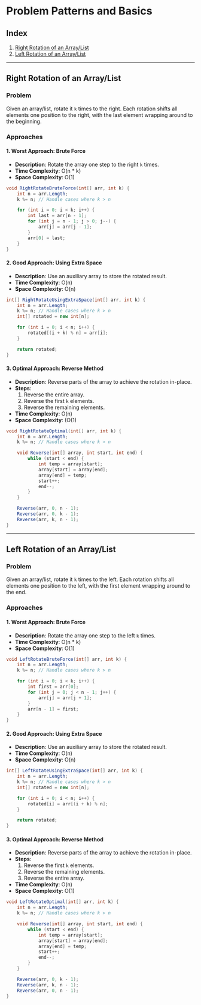 # Problem Patterns and Basics

## Index
1. [Right Rotation of an Array/List](#right-rotation-of-an-arraylist)
2. [Left Rotation of an Array/List](#left-rotation-of-an-arraylist)

---

## Right Rotation of an Array/List

### Problem
Given an array/list, rotate it `k` times to the right. Each rotation shifts all elements one position to the right, with the last element wrapping around to the beginning.

### Approaches

#### 1. Worst Approach: Brute Force
- **Description**: Rotate the array one step to the right `k` times.
- **Time Complexity**: O(n * k)
- **Space Complexity**: O(1)

```csharp
void RightRotateBruteForce(int[] arr, int k) {
    int n = arr.Length;
    k %= n; // Handle cases where k > n

    for (int i = 0; i < k; i++) {
        int last = arr[n - 1];
        for (int j = n - 1; j > 0; j--) {
            arr[j] = arr[j - 1];
        }
        arr[0] = last;
    }
}
```

#### 2. Good Approach: Using Extra Space
- **Description**: Use an auxiliary array to store the rotated result.
- **Time Complexity**: O(n)
- **Space Complexity**: O(n)

```csharp
int[] RightRotateUsingExtraSpace(int[] arr, int k) {
    int n = arr.Length;
    k %= n; // Handle cases where k > n
    int[] rotated = new int[n];

    for (int i = 0; i < n; i++) {
        rotated[(i + k) % n] = arr[i];
    }

    return rotated;
}
```

#### 3. Optimal Approach: Reverse Method
- **Description**: Reverse parts of the array to achieve the rotation in-place.
- **Steps**:
  1. Reverse the entire array.
  2. Reverse the first `k` elements.
  3. Reverse the remaining elements.
- **Time Complexity**: O(n)
- **Space Complexity**: (O(1)

```csharp
void RightRotateOptimal(int[] arr, int k) {
    int n = arr.Length;
    k %= n; // Handle cases where k > n

    void Reverse(int[] array, int start, int end) {
        while (start < end) {
            int temp = array[start];
            array[start] = array[end];
            array[end] = temp;
            start++;
            end--;
        }
    }

    Reverse(arr, 0, n - 1);
    Reverse(arr, 0, k - 1);
    Reverse(arr, k, n - 1);
}
```

---

## Left Rotation of an Array/List

### Problem
Given an array/list, rotate it `k` times to the left. Each rotation shifts all elements one position to the left, with the first element wrapping around to the end.

### Approaches

#### 1. Worst Approach: Brute Force
- **Description**: Rotate the array one step to the left `k` times.
- **Time Complexity**: O(n * k)
- **Space Complexity**: O(1)

```csharp
void LeftRotateBruteForce(int[] arr, int k) {
    int n = arr.Length;
    k %= n; // Handle cases where k > n

    for (int i = 0; i < k; i++) {
        int first = arr[0];
        for (int j = 0; j < n - 1; j++) {
            arr[j] = arr[j + 1];
        }
        arr[n - 1] = first;
    }
}
```

#### 2. Good Approach: Using Extra Space
- **Description**: Use an auxiliary array to store the rotated result.
- **Time Complexity**: O(n)
- **Space Complexity**: O(n)

```csharp
int[] LeftRotateUsingExtraSpace(int[] arr, int k) {
    int n = arr.Length;
    k %= n; // Handle cases where k > n
    int[] rotated = new int[n];

    for (int i = 0; i < n; i++) {
        rotated[i] = arr[(i + k) % n];
    }

    return rotated;
}
```

#### 3. Optimal Approach: Reverse Method
- **Description**: Reverse parts of the array to achieve the rotation in-place.
- **Steps**:
  1. Reverse the first `k` elements.
  2. Reverse the remaining elements.
  3. Reverse the entire array.
- **Time Complexity**: O(n)
- **Space Complexity**: O(1)

```csharp
void LeftRotateOptimal(int[] arr, int k) {
    int n = arr.Length;
    k %= n; // Handle cases where k > n

    void Reverse(int[] array, int start, int end) {
        while (start < end) {
            int temp = array[start];
            array[start] = array[end];
            array[end] = temp;
            start++;
            end--;
        }
    }

    Reverse(arr, 0, k - 1);
    Reverse(arr, k, n - 1);
    Reverse(arr, 0, n - 1);
}
```
